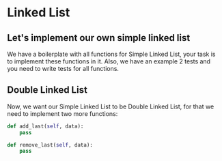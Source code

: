 # Linked List

## Let's implement our own simple linked list

We have a boilerplate with all functions for Simple Linked List, your task is to implement these functions in it. Also, we have an example 2 tests and you need to write tests for all functions.  

## Double Linked List

Now,  we want our Simple Linked List to be Double Linked List, for that we need to implement two more functions:

```python
def add_last(self, data):
    pass

def remove_last(self, data):
    pass

```

